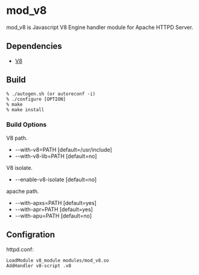 # mod_v8 #

mod_v8 is Javascript V8 Engine handler module for Apache HTTPD Server.

## Dependencies ##

* [V8](http://code.google.com/p/v8)

## Build ##

    % ./autogen.sh (or autoreconf -i)
    % ./configure [OPTION]
    % make
    % make install

### Build Options ###

V8 path.

* --with-v8=PATH  [default=/usr/include]
* --with-v8-lib=PATH  [default=no]

V8 isolate.

* --enable-v8-isolate  [default=no]

apache path.

* --with-apxs=PATH  [default=yes]
* --with-apr=PATH  [default=yes]
* --with-apu=PATH  [default=no]

## Configration ##

httpd.conf:

    LoadModule v8_module modules/mod_v8.so
    AddHandler v8-script .v8
